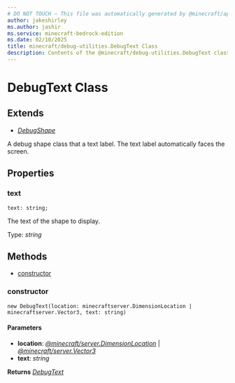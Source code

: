 ```yaml
---
# DO NOT TOUCH — This file was automatically generated by @minecraft/api-docs-generator, to report problems file an issue at https://github.com/Mojang/minecraft-scripting-libraries
author: jakeshirley
ms.author: jashir
ms.service: minecraft-bedrock-edition
ms.date: 02/10/2025
title: minecraft/debug-utilities.DebugText Class
description: Contents of the @minecraft/debug-utilities.DebugText class.
---
```

# DebugText Class

## Extends
- [*DebugShape*](DebugShape.md)

A debug shape class that a text label. The text label automatically faces the screen.

## Properties

### **text**
`text: string;`

The text of the shape to display.

Type: *string*

## Methods
- [constructor](#constructor)

### **constructor**
`
new DebugText(location: minecraftserver.DimensionLocation | minecraftserver.Vector3, text: string)
`

#### **Parameters**
- **location**: [*@minecraft/server.DimensionLocation*](../../../scriptapi/minecraft/server/DimensionLocation.md) | [*@minecraft/server.Vector3*](../../../scriptapi/minecraft/server/Vector3.md)
- **text**: *string*

**Returns** [*DebugText*](DebugText.md)
